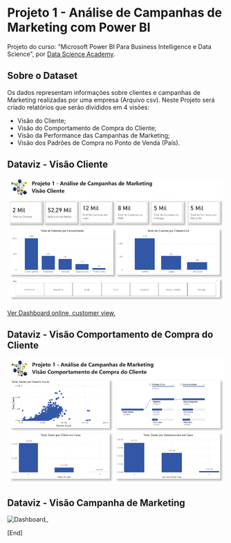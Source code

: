 # Projeto 1 - Análise de Campanhas de Marketing com Power BI
Projeto do curso: "Microsoft Power BI Para Business Intelligence e Data Science", por [Data Science Academy](www.datascienceacademy.com.br). 

## Sobre o Dataset
Os dados representam informações sobre clientes e campanhas de Marketing realizadas por uma empresa (Arquivo csv). Neste Projeto será criado relatórios que serão divididos em 4 visões: <br>
- Visão do Cliente;
- Visão do Comportamento de Compra do Cliente;
- Visão da Performance das Campanhas de Marketing;
- Visão dos Padrões de Compra no Ponto de Venda (País).

## Dataviz - Visão Cliente
![Dashboard_Customer_View](files/dashboard_customer_view.PNG)
<br>

[Ver Dashboard online, customer view.](https://app.powerbi.com/view?r=eyJrIjoiZWQ2NDNiOTgtMzE5Yy00NThkLWIyODctMmQwNGY3YmM1NDIzIiwidCI6IjY1OWNlMmI4LTA3MTQtNDE5OC04YzM4LWRjOWI2MGFhYmI1NyJ9)
<br>

## Dataviz - Visão Comportamento de Compra do Cliente
![Dashboard_Behavior_View](files/dashboard_behavior_view.PNG)
<br>

## Dataviz - Visão Campanha de Marketing
![Dashboard_]()
<br>

[End]
